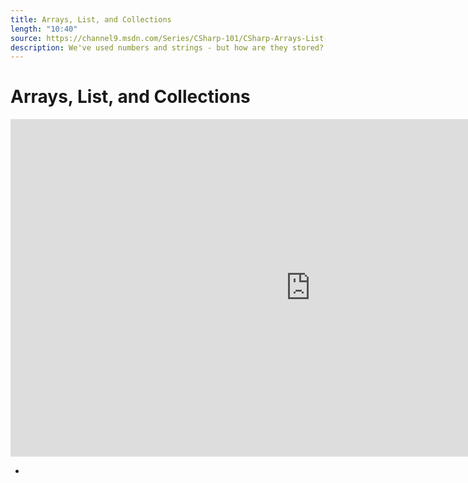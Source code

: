 ```yaml
---
title: Arrays, List, and Collections
length: "10:40"
source: https://channel9.msdn.com/Series/CSharp-101/CSharp-Arrays-List-and-Collections
description: We've used numbers and strings - but how are they stored? Let's put stuff into a List and Add, Remove, and explore these basic data structures in C# and .NET.
---
```

# Arrays, List, and Collections

<iframe src="https://channel9.msdn.com/Series/CSharp-101/CSharp-Arrays-List-and-Collections/player?format=html5" width="960" height="540" allowFullScreen frameBorder="0" title="C#: Arrays, List, and Collections [12 of 19] - Microsoft Channel 9 Video"></iframe>

- 
